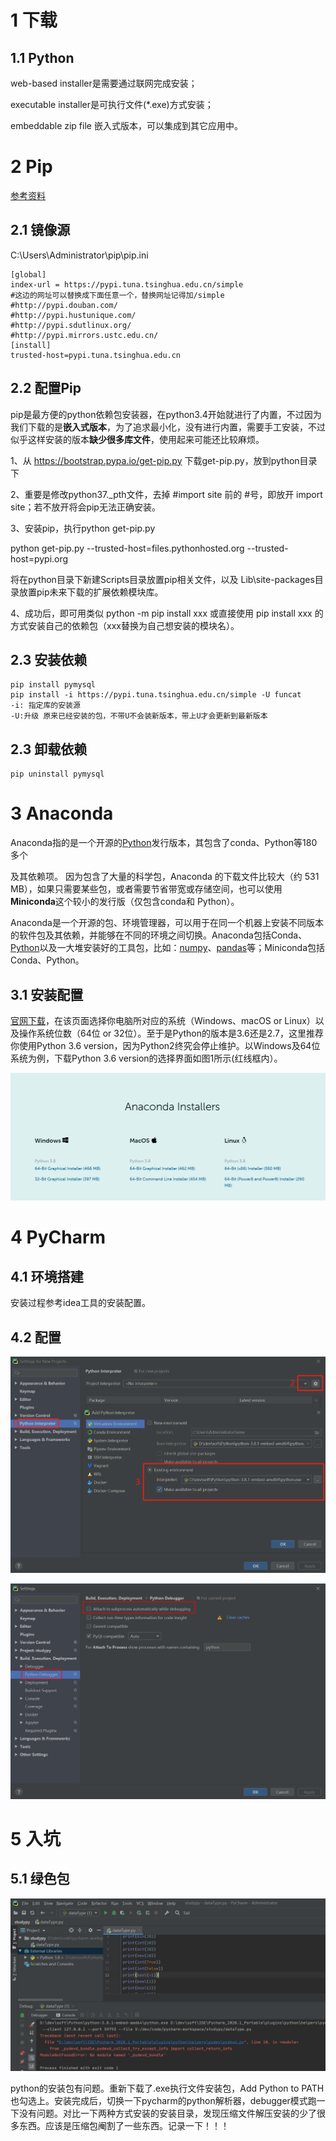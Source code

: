 # 1 下载

## 1.1 Python

web-based installer是需要通过联网完成安装；

executable installer是可执行文件(*.exe)方式安装；

embeddable zip file 嵌入式版本，可以集成到其它应用中。

# 2 Pip

[参考资料](https://blog.csdn.net/qq_41582429/article/details/102158562)

## 2.1 镜像源

C:\Users\Administrator\pip\pip.ini

```properties
[global]
index-url = https://pypi.tuna.tsinghua.edu.cn/simple
#这边的网址可以替换成下面任意一个，替换网址记得加/simple
#http://pypi.douban.com/
#http://pypi.hustunique.com/
#http://pypi.sdutlinux.org/
#http://pypi.mirrors.ustc.edu.cn/
[install]
trusted-host=pypi.tuna.tsinghua.edu.cn
```

## 2.2 配置Pip

pip是最方便的python依赖包安装器，在python3.4开始就进行了内置，不过因为我们下载的是**嵌入式版本**，为了追求最小化，没有进行内置，需要手工安装，不过似乎这样安装的版本**缺少很多库文件**，使用起来可能还比较麻烦。

1、从 https://bootstrap.pypa.io/get-pip.py 下载get-pip.py，放到python目录下

2、重要是修改python37._pth文件，去掉 #import site 前的 #号，即放开 import site；若不放开将会pip无法正确安装。

3、安装pip，执行python get-pip.py

python get-pip.py --trusted-host=files.pythonhosted.org --trusted-host=pypi.org

将在python目录下新建Scripts目录放置pip相关文件，以及 Lib\site-packages目录放置pip未来下载的扩展依赖模块库。

4、成功后，即可用类似 python -m pip install xxx 或直接使用 pip install xxx 的方式安装自己的依赖包（xxx替换为自己想安装的模块名）。

## 2.3 安装依赖

```properties
pip install pymysql
pip install -i https://pypi.tuna.tsinghua.edu.cn/simple -U funcat
-i: 指定库的安装源
-U:升级 原来已经安装的包，不带U不会装新版本，带上U才会更新到最新版本
```

## 2.3 卸载依赖

```properties
pip uninstall pymysql
```

# 3 Anaconda

Anaconda指的是一个开源的[Python](https://baike.baidu.com/item/Python)发行版本，其包含了conda、Python等180多个

及其依赖项。 因为包含了大量的科学包，Anaconda 的下载文件比较大（约 531 MB），如果只需要某些包，或者需要节省带宽或存储空间，也可以使用**Miniconda**这个较小的发行版（仅包含conda和 Python）。

Anaconda是一个开源的包、环境管理器，可以用于在同一个机器上安装不同版本的软件包及其依赖，并能够在不同的环境之间切换。Anaconda包括Conda、[Python](https://baike.baidu.com/item/Python/407313)以及一大堆安装好的工具包，比如：[numpy](https://baike.baidu.com/item/numpy/5678437)、[pandas](https://baike.baidu.com/item/pandas/17209606)等；Miniconda包括Conda、Python。

## 3.1 安装配置

[官网下载](https://www.anaconda.com/products/individual)，在该页面选择你电脑所对应的系统（Windows、macOS or Linux）以及操作系统位数（64位 or 32位）。至于是Python的版本是3.6还是2.7，这里推荐你使用Python 3.6 version，因为Python2终究会停止维护。以Windows及64位系统为例，下载Python 3.6 version的选择界面如图1所示(红线框内）。

![image-20201107082506046](../../插图/image-20201107082506046.png)

# 4 PyCharm

## 4.1 环境搭建

安装过程参考idea工具的安装配置。

## 4.2 配置

<img src="../../插图/编程语言/Python/python.png"/>



![image-20201108114837440](../../插图/image-20201108114837440.png)

# 5 入坑

## 5.1 绿色包

![image-20201108114720121](../../插图/image-20201108114720121.png)

python的安装包有问题。重新下载了.exe执行文件安装包，Add Python to PATH 也勾选上。安装完成后，切换一下pycharm的python解析器，debugger模式跑一下没有问题。对比一下两种方式安装的安装目录，发现压缩文件解压安装的少了很多东西。应该是压缩包阉割了一些东西。记录一下！！！